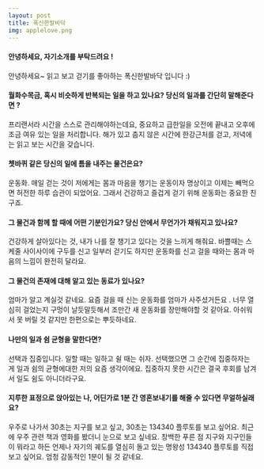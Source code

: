 ```yaml
---
layout: post
title: 폭신한발바닥  
img: applelove.png 
---
```



#### 안녕하세요, 자기소개를 부탁드려요 !

안녕하세요~ 읽고 보고 걷기를 좋아하는 폭신한발바닥 입니다 :) 

#### 월화수목금, 혹시 비슷하게 반복되는 일을 하고 있나요? 당신의 일과를 간단히 말해준다면 ?

프리랜서라 시간을 스스로 관리해야하는데요, 중요하고 급한일을 오전에 끝내고 오후에 조금 여유 있는 일을 처리합니다. 
해가 있고 춥지 않은 시간에 한강근처를 걷고, 저녁에는 읽고 보는 시간을 갖습니다.

#### 쳇바퀴 같은 당신의 일에 틈을 내주는 물건은요?

운동화. 매일 걷는 것이 저에게는 몸과 마음을 챙기는 운동이자 명상이고 이제는 빼먹으면 허전한 하루 습관이 되었어요. 그래서 건강하고 즐겁게 걷기 위해 운동화는 중요한 친구죠. 

#### 그 물건과 함께 할 때에 어떤 기분인가요? 당신 안에서 무언가가 채워지고 있나요?

건강하게 살아있다는 것, 내가 나를 잘 챙기고 있다는 것을 느끼게 해줘요. 바쁠때는 스케줄 사이사이에 구두를 신고 일부러 걷기도 하지만 운동화를 신고 걸을 때와는 몸과 마음의 느낌이 완전히 달라요. 

#### 그 물건의 존재에 대해 알고 있는 동료가 있나요?

엄마가 알고 계실것 같네요. 요즘 걸을 때 신는 운동화를 엄마가 사주셨거든요 . 너무 열심히 걸었는지 구멍이 날듯말듯해서 조만간 새 운동화를 장만해야할 것 같아요. 아쉬워서 못 버릴 것 같지만 한편으로는 뿌듯하네요. 

#### 나만의 일과 쉼 균형을 말한다면?

선택과 집중입니다. 일할 때는 일하고 쉴 때는 쉬자. 선택했으면 그 순간에 집중하자는 게 일과 쉼의 균형에대한 저의 요즘 생각이에요. 집중하지 못한 시간은 결국 후회를 남겨서 일도 쉼도 아니더라구요. 


#### 지루한 표정으로 앉아있는 나, 어딘가로 1분 간 영혼보내기를 해줄 수 있다면 무얼하실래요?

우주로 나가서 30초는 지구를 보고 싶고, 30초는 134340 플루토를 보고 싶어요. 최근에 우주 관련 책과 영화를 봤더니 눈으로 보고 싶네요. 
창백한 푸른 점 지구와 지구인들이 뭐라고 하든 언제나 자기의 궤도를 열심히 돌고 있는 명왕성 134340 플루토를 직접 보고 싶어요. 엄청 감동적인 1분이 될 것 같네요.
